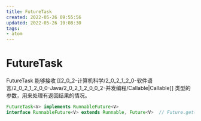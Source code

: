 ```yaml
---
title: FutureTask
created: 2022-05-26 09:55:56
updated: 2022-05-26 10:08:30
tags: 
- atom
---
```

# FutureTask

FutureTask 能够接收 [[2_0_2-计算机科学/2_0_2_1_2_0-软件语言/2_0_2_1_2_0_0-Java/2_0_2_1_2_0_0_2-并发编程/Callable|Callable]] 类型的参数，用来处理有返回结果的情况。

```java
FutureTask<V> implements RunnableFuture<V>
interface RunnableFuture<V> extends Runnable, Future<V>  // Future.get()用来返回任务的返回值

```
